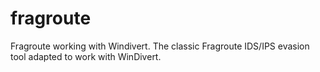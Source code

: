 # fragroute
Fragroute working with Windivert. The classic Fragroute IDS/IPS evasion tool adapted to work with WinDivert.
